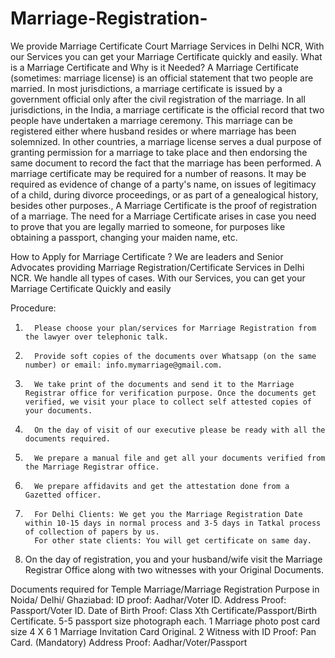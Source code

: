 # Marriage-Registration-
We provide Marriage Certificate Court Marriage Services in Delhi NCR, With our Services you can get your Marriage Certificate quickly and easily.
What is a Marriage Certificate and Why is it Needed?
A Marriage Certificate (sometimes: marriage license) is an official statement that two people are married. In most jurisdictions, a marriage certificate is issued by a government official only after the civil registration of the marriage.
In all jurisdictions, in the India, a marriage certificate is the official record that two people have undertaken a marriage ceremony. This marriage can be registered either where husband resides or where marriage has been solemnized. 
In other countries, a marriage license serves a dual purpose of granting permission for a marriage to take place and then endorsing the same document to record the fact that the marriage has been performed.
A marriage certificate may be required for a number of reasons. It may be required as evidence of change of a party's name, on issues of legitimacy of a child, during divorce proceedings, or as part of a genealogical history, besides other purposes.,
A Marriage Certificate is the proof of registration of a marriage. The need for a Marriage Certificate arises in case you need to prove that you are legally married to someone, for purposes like obtaining a passport, changing your maiden name, etc.

How to Apply for Marriage Certificate ?
We are leaders and Senior Advocates providing Marriage Registration/Certificate Services in Delhi NCR. We handle all types of cases. With our Services, you can get your Marriage Certificate Quickly and easily

Procedure:

1.       Please choose your plan/services for Marriage Registration from the lawyer over telephonic talk.

2.       Provide soft copies of the documents over Whatsapp (on the same number) or email: info.mymarriage@gmail.com. 

3.       We take print of the documents and send it to the Marriage Registrar office for verification purpose. Once the documents get verified, we visit your place to collect self attested copies of your documents.
4.       On the day of visit of our executive please be ready with all the documents required.
5.       We prepare a manual file and get all your documents verified from the Marriage Registrar office.
6.       We prepare affidavits and get the attestation done from a Gazetted officer.
7.       For Delhi Clients: We get you the Marriage Registration Date within 10-15 days in normal process and 3-5 days in Tatkal process of collection of papers by us. 
         For other state clients: You will get certificate on same day.
1.	On the day of registration, you and your husband/wife visit the Marriage Registrar Office along with two witnesses with your Original Documents.



Documents required for Temple Marriage/Marriage Registration Purpose in Noida/ Delhi/ Ghaziabad:
ID proof: Aadhar/Voter ID.
Address Proof: Passport/Voter ID.
Date of Birth Proof: Class Xth Certificate/Passport/Birth Certificate.
5-5 passport size photograph each.
1 Marriage photo post card size 4 X 6
1 Marriage Invitation Card Original.
2 Witness with 
ID Proof: Pan Card. (Mandatory)
Address Proof: Aadhar/Voter/Passport



